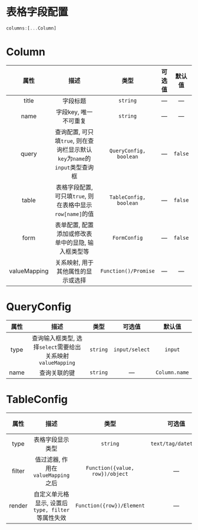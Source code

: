 # 表格字段配置

```js
columns:[...Column]
```

# Column

| 属性 | 描述 | 类型 | 可选值 | 默认值 |
| :----: | :----: | :----: | :----: | :----: |
| title | 字段标题 | `string` | — | — |
| name  | 字段key, 唯一不可重复 | `string`  | — | — |
| query | 查询配置, 可只填`true`, 则在查询栏显示默认`key`为`name`的`input`类型查询框  | `QueryConfig, boolean` | — | `false` |
| table | 表格字段配置, 可只填`true`, 则在表格中显示`row[name]`的值 | `TableConfig, boolean` | — | `false` |
| form  | 表单配置, 配置添加或修改表单中的显隐, 输入框类型等  | `FormConfig` | — | `false` |
| valueMapping | 关系映射, 用于其他属性的显示或选择 | `Function()/Promise`  | — | — |


# QueryConfig

| 属性 | 描述 | 类型 | 可选值 | 默认值 |
| :----: | :----: | :----: | :----: | :----: |
| type | 查询输入框类型, 选择`select`需要给出关系映射`valueMapping` | `string` | `input/select` | `input` |
| name | 查询关联的键 | `string` | — | `Column.name` |


# TableConfig

| 属性 | 描述 | 类型 | 可选值 | 默认值 |
| :----: | :----: | :----: | :----: | :----: |
| type | 表格字段显示类型 | `string` | `text/tag/datetime` | `text` |
| filter | 值过滤器, 作用在`valueMapping`之后 | `Function({value, row})/object` | — | — |
| render | 自定义单元格显示, 设置后`type, filter`等属性失效 | `Function({row})/Element` | — | — |